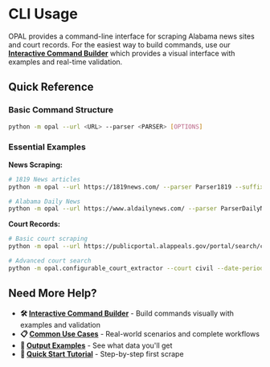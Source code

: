 # CLI Usage

OPAL provides a command-line interface for scraping Alabama news sites and court records. For the easiest way to build commands, use our **[Interactive Command Builder](command-builder.md)** which provides a visual interface with examples and real-time validation.

## Quick Reference

### Basic Command Structure
```bash
python -m opal --url <URL> --parser <PARSER> [OPTIONS]
```

### Essential Examples

**News Scraping:**
```bash
# 1819 News articles
python -m opal --url https://1819news.com/ --parser Parser1819 --suffix /news/item --max_pages 5

# Alabama Daily News
python -m opal --url https://www.aldailynews.com/ --parser ParserDailyNews --max_pages 3
```

**Court Records:**
```bash
# Basic court scraping
python -m opal --url https://publicportal.alappeals.gov/portal/search/case/results --parser court

# Advanced court search
python -m opal.configurable_court_extractor --court civil --date-period 1m --exclude-closed
```

## Need More Help?

- **🛠️ [Interactive Command Builder](command-builder.md)** - Build commands visually with examples and validation
- **📋 [Common Use Cases](common-use-cases.md)** - Real-world scenarios and complete workflows
- **💾 [Output Examples](output-examples.md)** - See what data you'll get
- **🚀 [Quick Start Tutorial](../getting-started/quickstart-tutorial.md)** - Step-by-step first scrape